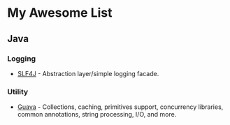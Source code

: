 # My Awesome List
## Java
### Logging
- [SLF4J](https://www.slf4j.org) - Abstraction layer/simple logging facade.

### Utility
- [Guava](https://github.com/google/guava) - Collections, caching, primitives support, concurrency libraries, common annotations, string processing, I/O, and more.
